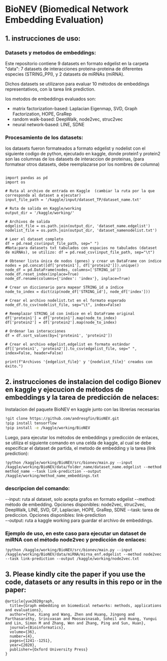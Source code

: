 
# BioNEV (Biomedical Network Embedding Evaluation)


## 1. instrucciones de uso:
### Datasets y metodos de embeddings:

Este repositorio contiene 9 datasets en formato edgelist en la carpeta "data": 7 datasets de interacciones proteina-proteina de diferentes especies (STRING_PPI), y 2 datasets de miRNAs (miRNA).

Dichos datasets se utilizaron para evaluar 10 métodos de embeddings representativos, con la tarea link prediction.

los metodos de embeddings evaluados son:
- matrix factorization-based: Laplacian Eigenmap, SVD, Graph Factorization, HOPE, GraRep
- random walk-based: DeepWalk, node2vec, struc2vec
- neural network-based: LINE, SDNE


### Procesamiento de los datasets:
los datasets fueron formateados a formato edgelist y nodelist con el siguiente codigo de python, ejecutado en kaggle, donde protein1 y protein2 son las columnas de los datasets de interaccion de proteinas, (para formatear otros datasets, debe reemplazarse por los nombres de columna)

```

import pandas as pd
import os

# Ruta al archivo de entrada en Kaggle  (cambiar la ruta por la que corresponda al dataset a ejecutar)
input_file_path = '/kaggle/input/dataset_TP/dataset_name.txt'

# Ruta de salida en Kaggle/working
output_dir = '/kaggle/working/'

# Archivos de salida
edgelist_file = os.path.join(output_dir, 'dataset_name.edgelist')
nodelist_file = os.path.join(output_dir, 'dataset_namenodelist.txt')

# Leer el dataset completo
df = pd.read_csv(input_file_path, sep=" ")
#Nota:para datasets txt tabulados con espacios no tabulados (dataset de miRNAs), se utilizo: df = pd.read_csv(input_file_path, sep="\t")

# Obtener lista única de nodos (genes) y crear un DataFrame con índice
nodes = pd.concat([df['protein1'], df['protein2']]).unique()
node_df = pd.DataFrame(nodes, columns=['STRING_id'])
node_df.reset_index(inplace=True)
node_df.rename(columns={'index': 'index'}, inplace=True)

# Crear un diccionario para mapear STRING_id a índice
node_to_index = dict(zip(node_df['STRING_id'], node_df['index']))

# Crear el archivo nodelist.txt en el formato esperado
node_df.to_csv(nodelist_file, sep="\t", index=False)

# Reemplazar STRING_id con índice en el DataFrame original
df['protein1'] = df['protein1'].map(node_to_index)
df['protein2'] = df['protein2'].map(node_to_index)

# Ordenar las interacciones 
df = df.sort_values(by=['protein1', 'protein2'])

# Crear el archivo edgelist.edgelist en formato estándar
df[['protein1', 'protein2']].to_csv(edgelist_file, sep=" ", index=False, header=False)

print(f"Archivos '{edgelist_file}' y '{nodelist_file}' creados con éxito.")

```


## 2. instrucciones de instalacion del codigo Bionev en kaggle y ejecucion de métodos de embeddings y la tarea de predicción de nelaces:

Instalacion del paquete BioNEV en kaggle junto con las librerias necesarias

```bash
!git clone https://github.com/andresgfin/BioNEV.git
!pip install tensorflow
!pip install -e /kaggle/working/BioNEV
```

Luego, para ejecutar los métodos de embeddings y predicción de enlaces, se utiliza el siguiente comando en una celda de kaggle, al cual se debe especificar el dataset de partida, el metodo de embedding y la tarea (link prediction):

```
!python /kaggle/working/BioNEV/src/bionev/main.py --input /kaggle/working/BioNEV/data/folder_name/dataset_name.edgelist --method method_name --task link-prediction --output /kaggle/working/method_name_embeddings.txt

```
### descripcion del comando: 
--input:  ruta al dataset, solo acepta grafos en formato edgelist
--method: método de embedding. Opciones disponibles: node2vec, struc2vec, DeepWalk, LINE, SVD, GF, Laplacian, HOPE, GraRep, SDNE
--task: tarea de prediccion. Opciones disponibles: link-prediction  
--output: ruta a kaggle working para guardar el archivo de embeddings. 

### Ejemplo de uso, en este caso para ejecutar un dataset de miRNA con el método node2vec y predicción de enlaces:

```
!python /kaggle/working/BioNEV/src/bionev/main.py --input /kaggle/working/BioNEV/data/miRNA/mirna_enf.edgelist --method node2vec --task link-prediction --output /kaggle/working/node2vec.txt

```

## 3. Please kindly cite the paper if you use the code, datasets or any results in this repo or in the paper:

```
@article{yue2020graph,
  title={Graph embedding on biomedical networks: methods, applications and evaluations},
  author={Yue, Xiang and Wang, Zhen and Huang, Jingong and Parthasarathy, Srinivasan and Moosavinasab, Soheil and Huang, Yungui and Lin, Simon M and Zhang, Wen and Zhang, Ping and Sun, Huan},
  journal={Bioinformatics},
  volume={36},
  number={4},
  pages={1241--1251},
  year={2020},
  publisher={Oxford University Press}
}
```


